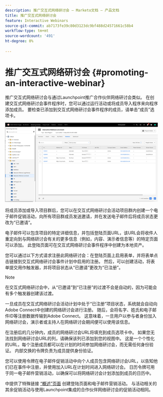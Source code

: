 ```yaml
---
description: 推广交互式网络研讨会 — Marketo文档 — 产品文档
title: 推广交互式网络研讨会
feature: Interactive Webinars
source-git-commit: ab7173fe39c80d3123dc9bf488d24571661c58b4
workflow-type: tm+mt
source-wordcount: '491'
ht-degree: 0%

---
```


# 推广交互式网络研讨会 {#promoting-an-interactive-webinar}

推广交互式网络研讨会与通过Launchpoint推广合作伙伴网络研讨会类似。 在创建交互式网络研讨会事件程序时，您可以通过运行活动或将成员导入程序来向程序添加成员。 要检查已添加到交互式网络研讨会事件程序的成员，请单击“成员”选项卡。

![](assets/promoting-an-interactive-webinar-1.png)

将成员添加或导入项目群后，您可以在交互式网络研讨会活动项目群内创建一个电子邮件促销活动，向所有项目群成员发送邀请，并在发送电子邮件后将成员状态更改为“已邀请”。

电子邮件可以包含项目的特定详细信息，并包括登陆页面URL，该URL会将收件人重定向到与网络研讨会有关的更多信息（例如，内容、演示者信息等）的特定页面 可以添加。 此登陆页面可在交互式网络研讨会事件程序中创建为本地资产。

您可以通过以下方式请求注册此网络研讨会：在登陆页面上启用表单，并将表单点击链接到交互式网络研讨会事件计划中启用的注册。 然后，可以创建活动，将表单提交用作触发器，并将项目状态从“已邀请”更改为“已注册”。

>[!NOTE]
>
>在交互式网络研讨会中，从“已邀请”到“已注册”的过渡不会是自动的，因为可能会有多个触发器创建该过渡。

一旦成员在交互式网络研讨会活动计划中处于“已注册”项目状态，系统就会自动向Adobe Connect中创建的网络研讨会进行注册。 随后，会将名字、姓氏和电子邮件ID等注册数据传输到Adobe Connect。 这意味着，一旦用户以参与者身份加入网络研讨会，演示者或主持人在网络研讨会期间便可以使用该信息。

在注册后的几分钟内，成员的网络研讨会URL将填充到成员选项卡中。 如果您无法找到网络研讨会URL的列，请确保该列已添加到您的视图中。 这是一个个性化的URL，每个注册成员都可以在计划的时间参加网络研讨会，而无需任何身份验证。 内部交换的令牌负责为成员提供身份验证。

您可以使用令牌在电子邮件促销活动中向个人成员包含网络研讨会URL，以告知他们已在事件中注册，并使用加入URL在计划时间进入网络研讨会。 日历令牌可用于同一电子邮件营销活动，以确保可以将网络研讨会计划添加到成员的日历中。

中提供了特殊链接 [“概述”页面](/help/marketo/product-docs/demand-generation/events/interactive-webinars/interactive-webinars-overview.md) 创建登陆页面和电子邮件营销活动。 与活动相关的其余促销活动与使用Launchpoint集成的合作伙伴网络研讨会的促销活动相同。
